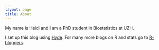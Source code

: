 ```yaml
---
layout: page
title: About
---
```


My name is Heidi and I am a PhD student in Biostatistics at UZH. 


I set up this blog using [Hyde](http://hyde.getpoole.com). 
For many more blogs on R and stats go to [R-bloggers](http://www.r-bloggers.com/).
